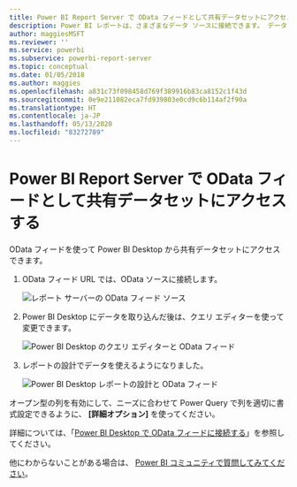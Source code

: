 ```yaml
---
title: Power BI Report Server で OData フィードとして共有データセットにアクセスする
description: Power BI レポートは、さまざまなデータ ソースに接続できます。 データの使い方に応じて、異なるデータ ソースを利用できます。
author: maggiesMSFT
ms.reviewer: ''
ms.service: powerbi
ms.subservice: powerbi-report-server
ms.topic: conceptual
ms.date: 01/05/2018
ms.author: maggies
ms.openlocfilehash: a831c73f098458d769f389916b83ca8152c1f43d
ms.sourcegitcommit: 0e9e211082eca7fd939803e0cd9c6b114af2f90a
ms.translationtype: HT
ms.contentlocale: ja-JP
ms.lasthandoff: 05/13/2020
ms.locfileid: "83272789"
---
```

# <a name="accessing-shared-datasets-as-odata-feeds-in-power-bi-report-server"></a>Power BI Report Server で OData フィードとして共有データセットにアクセスする
OData フィードを使って Power BI Desktop から共有データセットにアクセスできます。

1. OData フィード URL では、OData ソースに接続します。
   
    ![レポート サーバーの OData フィード ソース](media/access-dataset-odata/report-server-odata-feed.png)
2. Power BI Desktop にデータを取り込んだ後は、クエリ エディターを使って変更できます。
   
    ![Power BI Desktop のクエリ エディターと OData フィード](media/access-dataset-odata/report-server-odata-results-query-editor.png)
3. レポートの設計でデータを使えるようになりました。
   
    ![Power BI Desktop レポートの設計と OData フィード](media/access-dataset-odata/report-server-odata-power-bi-desktop-report-design.png)

オープン型の列を有効にして、ニーズに合わせて Power Query で列を適切に書式設定できるように、 **[詳細オプション]** を使ってください。

詳細については、「[Power BI Desktop で OData フィードに接続する](../connect-data/desktop-connect-odata.md)」を参照してください。

他にわからないことがある場合は、 [Power BI コミュニティで質問してみてください](https://community.powerbi.com/)。


